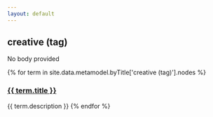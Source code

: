 ```yaml
---
layout: default
---
```

<style>
.initial-content {
  padding-left:5%;
  padding-right:25px;
}
</style>

## creative (tag)

No body provided

{% for term in site.data.metamodel.byTitle['creative (tag)'].nodes %}
### <a href='/_pages/embed?t={{ term.title }}'>{{ term.title }}</a>

{{ term.description }}
{% endfor %}
